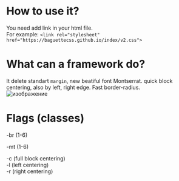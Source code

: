 # How to use it?
You need add link in your html file. <br>
For example: `<link rel="stylesheet" href="https://baguettecss.github.io/index/v2.css">`

# What can a framework do?
It delete standart `margin`, new beatiful font Montserrat. quick block centering, also by left, right edge. Fast border-radius.<br>
![изображение](https://github.com/baguettecss/index/assets/68651897/4abfdde7-1368-49c9-8b49-f15cb6dbb96f)

# Flags (classes)
-br (1-6)

-mt (1-6)

-c (full block centering)<br>
-l (left centering)<br>
-r (right centering)<br>
